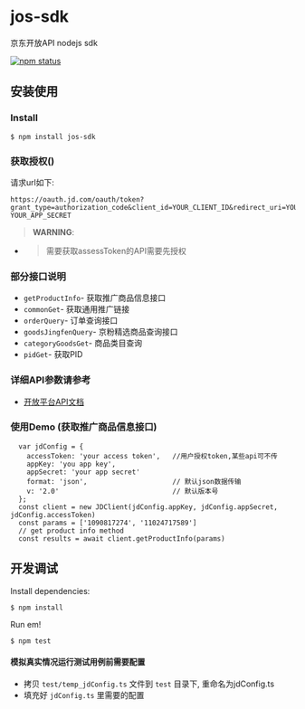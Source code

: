 # jos-sdk
京东开放API nodejs sdk

[![npm status](https://nodei.co/npm/jos-sdk.svg?downloads=true&stars=true&downloadRank=true)](https://www.npmjs.com/package/jos-sdk)

## 安装使用

### Install

```
$ npm install jos-sdk
```

### 获取授权()

请求url如下:
```
https://oauth.jd.com/oauth/token?grant_type=authorization_code&client_id=YOUR_CLIENT_ID&redirect_uri=YOUR_REGISTERED_REDIRECT_URI&code=GET_CODE&state=YOUR_CUSTOM_CODE&client_secret= YOUR_APP_SECRET
```
> **WARNING**: 
- >需要获取assessToken的API需要先授权

### 部分接口说明
- `getProductInfo`- 获取推广商品信息接口
- `commonGet`- 获取通用推广链接
- `orderQuery`- 订单查询接口
- `goodsJingfenQuery`- 京粉精选商品查询接口
- `categoryGoodsGet`- 商品类目查询
- `pidGet`- 获取PID

### 详细API参数请参考
- [开放平台API文档](https://union.jd.com/openplatform/api)

### 使用Demo (获取推广商品信息接口)

```
  var jdConfig = {
    accessToken: 'your access token',   //用户授权token,某些api可不传
    appKey: 'you app key',
    appSecret: 'your app secret'
    format: 'json',                     // 默认json数据传输
    v: '2.0'                            // 默认版本号
  };
  const client = new JDClient(jdConfig.appKey, jdConfig.appSecret, jdConfig.accessToken)
  const params = ['1090817274', '11024717589']
  // get product info method
  const results = await client.getProductInfo(params)
```



## 开发调试

Install dependencies:

```shell
$ npm install
```
Run em!

```shell
$ npm test
```

#### 模拟真实情况运行测试用例前需要配置
- 拷贝 ``` test/temp_jdConfig.ts ``` 文件到 ``` test ``` 目录下, 重命名为jdConfig.ts
- 填充好 ``` jdConfig.ts ``` 里需要的配置
